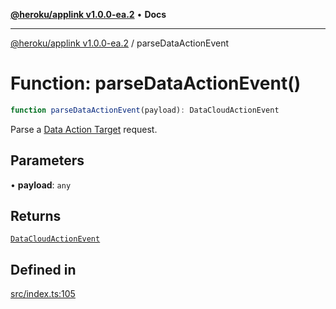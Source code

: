 [**@heroku/applink v1.0.0-ea.2**](../README.md) • **Docs**

***

[@heroku/applink v1.0.0-ea.2](../README.md) / parseDataActionEvent

# Function: parseDataActionEvent()

```ts
function parseDataActionEvent(payload): DataCloudActionEvent
```

Parse a [Data Action Target](https://help.salesforce.com/s/articleView?id=sf.c360_a_create_a_data_action_target_of_webhook_type.htm&type=5) request.

## Parameters

• **payload**: `any`

## Returns

[`DataCloudActionEvent`](../interfaces/DataCloudActionEvent.md)

## Defined in

[src/index.ts:105](https://github.com/heroku/heroku-applink-nodejs/blob/3fb51da43e4d04227af35a3ae6f0781c0baa825b/src/index.ts#L105)
